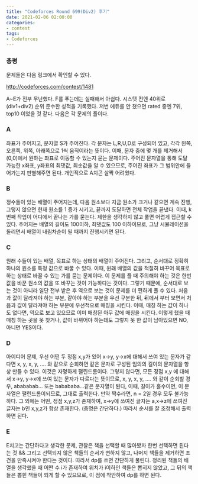 ```yaml
---
title: "Codeforces Round 699(Div2) 후기"
date: 2021-02-06 02:00:00
categories:
- contest
tags:
- Codeforces
---
```


### 총평

문제들은 다음 링크에서 확인할 수 있다.

<http://codeforces.com/contest/1481>

A~E가 전부 무난했다. F를 푸는데는 실패해서 아쉽다. 시스텟 전엔 40위로(div1+div2) 순위 준수한 성적을 기록했다. 저번 에듀를 안 쳤으면 rated 중엔 7위, top10 이었을 것 같다. 다음은 각 문제의 풀이다.

### A

좌표가 주어지고, 문자열 S가 주어진다. 각 문자는 L,R,U,D로 구성되어 있고, 각각 왼쪽, 오른쪽, 위쪽, 아래쪽으로 1씩 움직이라는 뜻이다. 이때, 문자 중에 몇 개를 제거해서 (0,0)에서 원하는 좌표로 이동할 수 있는지 묻는 문제이다. 주어진 문자열을 통해 도달 가능한 x좌표, y좌표의 최댓값, 최솟값을 알 수 있으므로, 주어진 좌표가 그 범위안에 들어가는지 판별해주면 된다. 개인적으로 A치곤 살짝 어려웠다.

### B

정수들이 있는 배열이 주어지는데, 다음 원소보다 지금 원소가 크거나 같으면 계속 진행, 그렇지 않으면 현재 원소를 1 증가 시키고, 끝까지 도달하면 전체 작업을 끝낸다. 이때, k번째 작업이 어디에서 끝나는 가를 묻는다. 제한을 생각하지 않고 풀면 어렵게 접근할 수 있다. 주어지는 배열의 길이도 100이하, 최댓값도 100 이하이므로, 그냥 시뮬레이션을 돌리면서 배열이 내림차순이 될 때까지 진행시키면 된다.

### C

원래 수들이 있는 배열, 목표로 하는 상태의 배열이 주어진다. 그리고, 순서대로 정확히 하나의 원소를 특정 값으로 바꿀 수 있다. 이때, 원래 배열의 값을 적절히 바꾸어 목표로 하는 상태로 바꿀 수 있는 가를 묻는 문제이다. 이 문제를 풀 때 주의해야 하는 것은 한번 값을 바꾼 원소의 값을 또 바꾸는 것이 가능하다는 것이다. 그렇기 때문에, 순서대로 보는 것이 아니라 일단 전부 받은 후 역으로 보는 것이 문제를 더 편하게 풀 수 있다. 처음과 값이 달라져야 하는 부분, 같아야 하는 부분을 우선 구분한 뒤, 뒤에서 부터 보면서 처음과 값이 달라져야 하는 부분에 우선적으로 매칭을 시킨다. 이때, 매칭 하는 값이 하나도 없다면, 역으로 보고 있으므로 이미 매칭된 아무 값에 매칭을 시킨다. 이렇게 했을 때 매칭 하는 곳을 못 찾거나, 값이 바뀌어야 하는데도 그렇지 못 한 값이 남아있으면 NO, 아니면 YES이다.

### D

아이디어 문제, 우선 어떤 두 정점 x,y가 있어 x->y, y->x에 대해서 쓰여 있는 문자가 같다면 x, y, x, y, .... 와 같으로 순회하면 같은 문자로 구성된 임의의 길이의 문자열을 항상 만들 수 있다. 이것은 자명하게 팰린드롬이다. 그렇지 않다면, 모든 정점 x,y 에 대해서 x->y, y->x에 쓰여 있는 문자가 다르다는 뜻이므로, x, y, x, y, .... 와 같이 순회할 경우, abababab... 또는 babababa...같은 문자열이 된다, 이때, 길이가 홀수이면, 이 문자열은 팰린드롬이되므로, 그대로 출력한다. 만약 짝수라면, n = 2일 경우 모두 불가능하다. 그 외에는 어떤, 정점 x,y,z가 존재하여, x->y에 쓰여진 글자는 a,x->z에 쓰여진 글자는 b인 x,y,z가 항상 존재한다. (증명은 간단하다.) 따라서 순서를 잘 조정해서 출력하면 된다.

### E

E치고는 간단하다고 생각한 문제, 관찰은 책을 선택할 때 많아봤자 한번 선택하면 된다는 것 && 그리고 선택되지 않은 책들의 순서가 변하지 않고, 나머지 책들을 제거하면 조건을 만족시켜야 한다는 것이다. 따라서 dp를 쓰면 간단하게 풀린다.
정리된 책들의 배열을 생각했을 때 어떤 수 i가 존재하여 위치가 i이하인 책들은 뽑히지 않았고, 그 뒤의 책들은 뽑힌 책들이 되게 할 수 있으므로, 이 점에 착안하여 dp를 하면 된다.